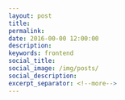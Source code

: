 ```yaml
---
layout: post
title:
permalink:
date: 2016-00-00 12:00:00
description:
keywords: frontend
social_title:
social_image: /img/posts/
social_description:
excerpt_separator: <!--more-->
---
```

